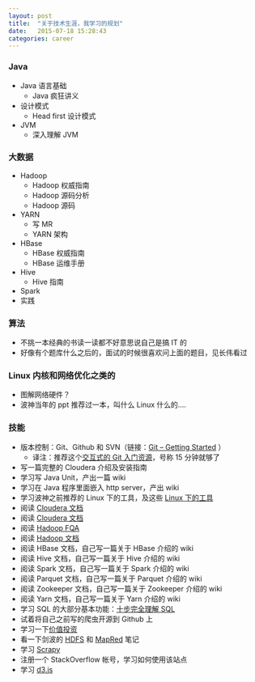 ```yaml
---
layout: post
title:  "关于技术生涯，我学习的规划"
date:   2015-07-18 15:28:43
categories: career
---
```


### Java
* Java 语言基础
    * Java 疯狂讲义
* 设计模式
    * Head first 设计模式
* JVM
    * 深入理解 JVM

### 大数据
* Hadoop
    * Hadoop 权威指南
    * Hadoop 源码分析
    * Hadoop 源码
* YARN
    * 写 MR
    * YARN 架构
* HBase
    * HBase 权威指南
    * HBase 运维手册
* Hive
    * Hive 指南
* Spark
* 实践

### 算法
* 不挑一本经典的书读一读都不好意思说自己是搞 IT 的
* 好像有个题库什么之后的，面试的时候很喜欢问上面的题目，见长伟看过

### Linux 内核和网络优化之类的
* 图解网络硬件？
* 波神当年的 ppt 推荐过一本，叫什么 Linux 什么的....

### 技能
* 版本控制：Git、Github 和 SVN（链接：[Git – Getting Started](http://git-scm.com/book/zh/v1) ）
    * 译注：推荐这个[交互式的 Git 入门资源](http://hao.jobbole.com/try-git/)，号称 15 分钟就够了
* 写一篇完整的 Cloudera 介绍及安装指南
* 学习写 Java Unit，产出一篇 wiki
* 学习在 Java 程序里面嵌入 http server，产出 wiki
* 学习波神之前推荐的 Linux 下的工具，及这些 [Linux 下的工具](http://linuxtools-rst.readthedocs.org/zh_CN/latest/index.html)
* 阅读 [Cloudera 文档](http://www.cloudera.com/content/cloudera/zh-CN/documentation/core/v5-3-x/topics/cm_ig_installing_configuring_dbs.html)
* 阅读 [Cloudera 文档](http://www.cloudera.com/content/cloudera/zh-CN/documentation/core/v5-3-x/topics/cm_intro_primer.html)
* 阅读 [Hadoop FQA](https://wiki.apache.org/hadoop/FAQ)
* 阅读 [Hadoop 文档](https://wiki.apache.org/hadoop/)
* 阅读 HBase 文档，自己写一篇关于 HBase 介绍的 wiki
* 阅读 Hive 文档，自己写一篇关于 Hive 介绍的 wiki
* 阅读 Spark 文档，自己写一篇关于 Spark 介绍的 wiki
* 阅读 Parquet 文档，自己写一篇关于 Parquet 介绍的 wiki
* 阅读 Zookeeper 文档，自己写一篇关于 Zookeeper 介绍的 wiki
* 阅读 Yarn 文档，自己写一篇关于 Yarn 介绍的 wiki
* 学习 SQL 的大部分基本功能：[十步完全理解 SQL](http://blog.jobbole.com/55086/)
* 试着将自己之前写的爬虫开源到 Github 上
* 学习一下[价值投资](http://www.ichangtou.com/)
* 看一下剑波的 [HDFS](http://fe.baidu.com/doc/rp/hadoop/hdfs.text) 和 [MapRed](http://fe.baidu.com/doc/rp/hadoop/mapreduce.text) 笔记
* 学习 [Scrapy](http://hao.jobbole.com/python-scrapy/)
* 注册一个 StackOverflow 帐号，学习如何使用该站点
* 学习 [d3.js](https://github.com/mbostock/d3/wiki/Gallery)

[jekyll-gh]: https://github.com/jekyll/jekyll
[jekyll]:    http://jekyllrb.com

